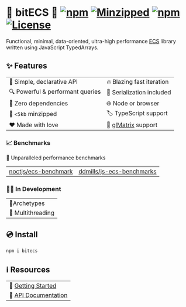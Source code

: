 # 👾 bitECS 👾 [![npm](https://img.shields.io/npm/v/bitecs.svg)](https://www.npmjs.com/package/bitecs) [![Minzipped](https://badgen.net/bundlephobia/minzip/bitecs)](https://www.npmjs.com/package/bitecs) [![npm](https://img.shields.io/npm/dt/bitecs.svg)](https://www.npmjs.com/package/bitecs) [![License](https://badgen.net/npm/license/bitecs)](https://www.npmjs.com/package/bitecs)

Functional, minimal, data-oriented, ultra-high performance [ECS](https://en.wikipedia.org/wiki/Entity_component_system) library written using JavaScript TypedArrays.


## ✨ Features

|   |   |
| --------------------------------- | ---------------------------------------- |
| 🔮  Simple, declarative API       | 🔥  Blazing fast iteration               |
| 🔍  Powerful & performant queries | 💾  Serialization included              |
| 🍃  Zero dependencies             | 🌐  Node or browser                     |
| 🤏  `<5kb` minzipped              | 🏷  TypeScript support                   |
| ❤  Made with love                | 🔺 [glMatrix](https://github.com/toji/gl-matrix) support |

### 📈 Benchmarks

🚀 Unparalleled performance benchmarks

|                                                                 |                                                                           |
| --------------------------------------------------------------- | ------------------------------------------------------------------------- |
| [noctjs/ecs-benchmark](https://github.com/noctjs/ecs-benchmark) | [ddmills/js-ecs-benchmarks](https://github.com/ddmills/js-ecs-benchmarks) |


### 👩‍💻 In Development
|                  |
| ---------------- |
| 🧬Archetypes |
|🧵 Multithreading |

## 💿 Install
```
npm i bitecs
```

## ℹ  Resources
|                  |
| ---------------- |
| 🏁  [Getting Started](https://github.com/NateTheGreatt/bitECS/blob/master/docs/INTRO.md) |
| 📘  [API Documentation](https://github.com/NateTheGreatt/bitECS/blob/master/docs/API.md) |
